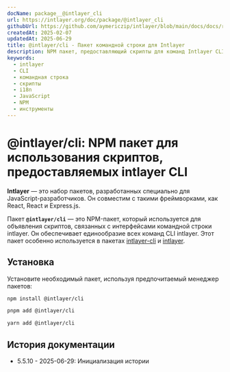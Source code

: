 ```yaml
---
docName: package__@intlayer_cli
url: https://intlayer.org/doc/package/@intlayer_cli
githubUrl: https://github.com/aymericzip/intlayer/blob/main/docs/docs/ru/packages/@intlayer/cli/index.md
createdAt: 2025-02-07
updatedAt: 2025-06-29
title: @intlayer/cli - Пакет командной строки для Intlayer
description: NPM пакет, предоставляющий скрипты для команд Intlayer CLI, обеспечивающий единообразие всех интерфейсов командной строки для управления интернационализацией.
keywords:
  - intlayer
  - CLI
  - командная строка
  - скрипты
  - i18n
  - JavaScript
  - NPM
  - инструменты
---
```


# @intlayer/cli: NPM пакет для использования скриптов, предоставляемых intlayer CLI

**Intlayer** — это набор пакетов, разработанных специально для JavaScript-разработчиков. Он совместим с такими фреймворками, как React, React и Express.js.

Пакет **`@intlayer/cli`** — это NPM-пакет, который используется для объявления скриптов, связанных с интерфейсами командной строки intlayer. Он обеспечивает единообразие всех команд CLI intlayer. Этот пакет особенно используется в пакетах [intlayer-cli](https://github.com/aymericzip/intlayer/tree/main/docs/docs/ru/packages/intlayer-cli/index.md) и [intlayer](https://github.com/aymericzip/intlayer/tree/main/docs/docs/ru/packages/intlayer/index.md).

## Установка

Установите необходимый пакет, используя предпочитаемый менеджер пакетов:

```bash packageManager="npm"
npm install @intlayer/cli
```

```bash packageManager="pnpm"
pnpm add @intlayer/cli
```

```bash packageManager="yarn"
yarn add @intlayer/cli
```

## История документации

- 5.5.10 - 2025-06-29: Инициализация истории
